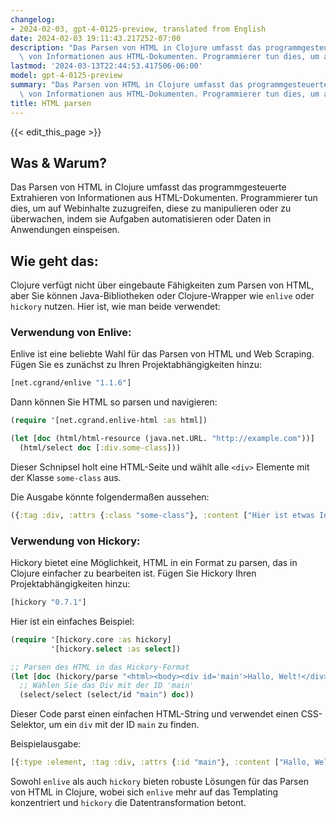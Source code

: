 ```yaml
---
changelog:
- 2024-02-03, gpt-4-0125-preview, translated from English
date: 2024-02-03 19:11:43.217252-07:00
description: "Das Parsen von HTML in Clojure umfasst das programmgesteuerte Extrahieren\
  \ von Informationen aus HTML-Dokumenten. Programmierer tun dies, um auf Webinhalte\u2026"
lastmod: '2024-03-13T22:44:53.417506-06:00'
model: gpt-4-0125-preview
summary: "Das Parsen von HTML in Clojure umfasst das programmgesteuerte Extrahieren\
  \ von Informationen aus HTML-Dokumenten. Programmierer tun dies, um auf Webinhalte\u2026"
title: HTML parsen
---
```


{{< edit_this_page >}}

## Was & Warum?

Das Parsen von HTML in Clojure umfasst das programmgesteuerte Extrahieren von Informationen aus HTML-Dokumenten. Programmierer tun dies, um auf Webinhalte zuzugreifen, diese zu manipulieren oder zu überwachen, indem sie Aufgaben automatisieren oder Daten in Anwendungen einspeisen.

## Wie geht das:

Clojure verfügt nicht über eingebaute Fähigkeiten zum Parsen von HTML, aber Sie können Java-Bibliotheken oder Clojure-Wrapper wie `enlive` oder `hickory` nutzen. Hier ist, wie man beide verwendet:

### Verwendung von Enlive:

Enlive ist eine beliebte Wahl für das Parsen von HTML und Web Scraping. Fügen Sie es zunächst zu Ihren Projektabhängigkeiten hinzu:

```clojure
[net.cgrand/enlive "1.1.6"]
```

Dann können Sie HTML so parsen und navigieren:

```clojure
(require '[net.cgrand.enlive-html :as html])

(let [doc (html/html-resource (java.net.URL. "http://example.com"))]
  (html/select doc [:div.some-class]))
```

Dieser Schnipsel holt eine HTML-Seite und wählt alle `<div>` Elemente mit der Klasse `some-class` aus.

Die Ausgabe könnte folgendermaßen aussehen:

```clojure
({:tag :div, :attrs {:class "some-class"}, :content ["Hier ist etwas Inhalt."]})
```

### Verwendung von Hickory:

Hickory bietet eine Möglichkeit, HTML in ein Format zu parsen, das in Clojure einfacher zu bearbeiten ist. Fügen Sie Hickory Ihren Projektabhängigkeiten hinzu:

```clojure
[hickory "0.7.1"]
```

Hier ist ein einfaches Beispiel:

```clojure
(require '[hickory.core :as hickory]
         '[hickory.select :as select])

;; Parsen des HTML in das Hickory-Format
(let [doc (hickory/parse "<html><body><div id='main'>Hallo, Welt!</div></body></html>")]
  ;; Wählen Sie das Div mit der ID 'main'
  (select/select (select/id "main") doc))
```

Dieser Code parst einen einfachen HTML-String und verwendet einen CSS-Selektor, um ein `div` mit der ID `main` zu finden.

Beispielausgabe:

```clojure
[{:type :element, :tag :div, :attrs {:id "main"}, :content ["Hallo, Welt!"]}]
```

Sowohl `enlive` als auch `hickory` bieten robuste Lösungen für das Parsen von HTML in Clojure, wobei sich `enlive` mehr auf das Templating konzentriert und `hickory` die Datentransformation betont.
